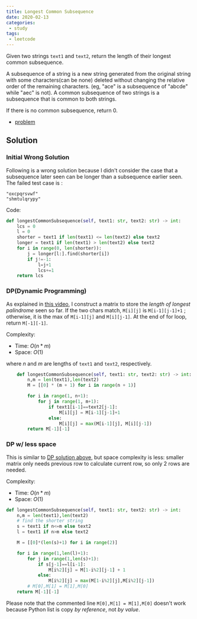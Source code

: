 ```yaml
---
title: Longest Common Subsequence
date: 2020-02-13
categories:
 - study
tags:
 - leetcode
---
```


Given two strings `text1` and `text2`, return the length of their longest common subsequence.

A subsequence of a string is a new string generated from the original string with some characters(can be none) deleted without changing the relative order of the remaining characters. (eg, "ace" is a subsequence of "abcde" while "aec" is not). A common subsequence of two strings is a subsequence that is common to both strings.

If there is no common subsequence, return 0.

- [problem](https://leetcode.com/problems/longest-common-subsequence/)

<!-- more -->

## Solution

### Initial Wrong Solution

Following is a wrong solution because I didn't consider the case that a subsequence later seen can be longer than a subsequence earlier seen. The failed test case is :

```
"oxcpqrsvwf"
"shmtulqrypy"
```

Code:

```python
def longestCommonSubsequence(self, text1: str, text2: str) -> int:
    lcs = 0
    l = 0
    shorter = text1 if len(text1) <= len(text2) else text2
    longer = text1 if len(text1) > len(text2) else text2
    for i in range(0, len(shorter)):
        j = longer[l:].find(shorter[i])
        if j!=-1:
            l=j+1
            lcs+=1
    return lcs
```

### DP(Dynamic Programming)

As explained in [this video](https://youtu.be/NnD96abizww), I construct a matrix to store the *length of longest palindrome* seen so far. If the two chars match, `M[i][j]` is `M[i-1][j-1]+1` ; otherwise, it is the max of `M[i-1][j]` and `M[i][j-1]`. At the end of for loop, return `M[-1][-1]`.

Complexity:

- Time: $O(n*m)$
- Space: $O(1)$

where $n$ and $m$ are lengths of `text1` and `text2`, respectively.

```python
    def longestCommonSubsequence(self, text1: str, text2: str) -> int:
        n,m = len(text1),len(text2)
        M = [[0] * (m + 1) for i in range(n + 1)]

        for i in range(1, n+1):
            for j in range(1, m+1):
                if text1[i-1]==text2[j-1]:
                    M[i][j] = M[i-1][j-1]+1
                else:
                    M[i][j] = max(M[i-1][j], M[i][j-1])
        return M[-1][-1]
```

### DP w/ less space

This is similar to [DP solution above](#dpdynamic-programming), but space complexity is less: smaller matrix only needs previous row to calculate current row, so only 2 rows are needed.

Complexity:

- Time: $O(n*m)$
- Space: $O(1)$

```python
def longestCommonSubsequence(self, text1: str, text2: str) -> int:
    n,m = len(text1),len(text2)
    # find the shorter string
    s = text1 if n<=m else text2
    l = text1 if n>m else text2

    M = [[0]*(len(s)+1) for i in range(2)]

    for i in range(1,len(l)+1):
        for j in range(1,len(s)+1):
            if s[j-1]==l[i-1]:
                M[i%2][j] = M[1-i%2][j-1] + 1
            else:
                M[i%2][j] = max(M[1-i%2][j],M[i%2][j-1])
        # M[0],M[1] = M[1],M[0]
    return M[-1][-1]
```

Please note that the commented line `M[0],M[1] = M[1],M[0]` doesn't work because Python list is copy *by reference*, not *by value*.